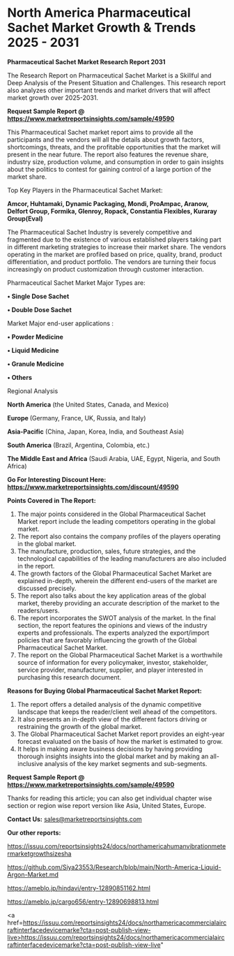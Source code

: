 # North America Pharmaceutical Sachet Market Growth & Trends 2025 - 2031

<strong>Pharmaceutical Sachet Market Research Report 2031</strong>

The Research Report on Pharmaceutical Sachet Market is a Skillful and Deep Analysis of the Present Situation and Challenges. This research report also analyzes other important trends and market drivers that will affect market growth over 2025-2031.

<strong>Request Sample Report @ <a href=https://www.marketreportsinsights.com/sample/49590>https://www.marketreportsinsights.com/sample/49590</a></strong>

This Pharmaceutical Sachet market report aims to provide all the participants and the vendors will all the details about growth factors, shortcomings, threats, and the profitable opportunities that the market will present in the near future. The report also features the revenue share, industry size, production volume, and consumption in order to gain insights about the politics to contest for gaining control of a large portion of the market share.

Top Key Players in the Pharmaceutical Sachet Market:

<strong>Amcor, Huhtamaki, Dynamic Packaging, Mondi, ProAmpac, Aranow, Delfort Group, Formika, Glenroy, Ropack, Constantia Flexibles, Kuraray Group(Eval)</strong>

The Pharmaceutical Sachet Industry is severely competitive and fragmented due to the existence of various established players taking part in different marketing strategies to increase their market share. The vendors operating in the market are profiled based on price, quality, brand, product differentiation, and product portfolio. The vendors are turning their focus increasingly on product customization through customer interaction.

Pharmaceutical Sachet Market Major Types are:

<strong>•  Single Dose Sachet

•  Double Dose Sachet</strong>

Market Major end-user applications :

<strong>•  Powder Medicine

•  Liquid Medicine

•  Granule Medicine

•  Others</strong>

Regional Analysis

</u><strong><b>North America</b></strong> (the United States, Canada, and Mexico)

<strong><b>Europe </b></strong>(Germany, France, UK, Russia, and Italy)

<strong><b>Asia-Pacific</b></strong> (China, Japan, Korea, India, and Southeast Asia)

<strong><b>South America</b></strong> (Brazil, Argentina, Colombia, etc.)

<strong><b>The Middle East and Africa</b></strong> (Saudi Arabia, UAE, Egypt, Nigeria, and South Africa)

<strong>Go For Interesting Discount Here: <a href=https://www.marketreportsinsights.com/discount/49590>https://www.marketreportsinsights.com/discount/49590</a></strong>

<strong>Points Covered in The Report:</strong>
<ol>
  <li>The major points considered in the Global Pharmaceutical Sachet Market report include the leading competitors operating in the global market.</li>
  <li>The report also contains the company profiles of the players operating in the global market.</li>
  <li>The manufacture, production, sales, future strategies, and the technological capabilities of the leading manufacturers are also included in the report.</li>
  <li>The growth factors of the Global Pharmaceutical Sachet Market are explained in-depth, wherein the different end-users of the market are discussed precisely.</li>
  <li>The report also talks about the key application areas of the global market, thereby providing an accurate description of the market to the readers/users.</li>
  <li>The report incorporates the SWOT analysis of the market. In the final section, the report features the opinions and views of the industry experts and professionals. The experts analyzed the export/import policies that are favorably influencing the growth of the Global Pharmaceutical Sachet Market.</li>
  <li>The report on the Global Pharmaceutical Sachet Market is a worthwhile source of information for every policymaker, investor, stakeholder, service provider, manufacturer, supplier, and player interested in purchasing this research document.</li>
</ol>
<strong>Reasons for Buying Global Pharmaceutical Sachet Market Report:</strong>

<ol>
  <li>The report offers a detailed analysis of the dynamic competitive landscape that keeps the reader/client well ahead of the competitors.</li>
  <li>It also presents an in-depth view of the different factors driving or restraining the growth of the global market.</li>
  <li>The Global Pharmaceutical Sachet Market report provides an eight-year forecast evaluated on the basis of how the market is estimated to grow.</li>
  <li>It helps in making aware business decisions by having providing thorough insights insights into the global market and by making an all-inclusive analysis of the key market segments and sub-segments.</li>
</ol>
<strong>Request Sample Report @ <a href=https://www.marketreportsinsights.com/sample/49590>https://www.marketreportsinsights.com/sample/49590</a></strong>


Thanks for reading this article; you can also get individual chapter wise section or region wise report version like Asia, United States, Europe.

<strong>Contact Us:</strong>
sales@marketreportsinsights.com

<strong>Our other reports:</strong>

<a href=https://issuu.com/reportsinsights24/docs/northamericahumanvibrationmetermarketgrowthsizesha>https://issuu.com/reportsinsights24/docs/northamericahumanvibrationmetermarketgrowthsizesha</a>

<a href=https://github.com/Siya23553/Research/blob/main/North-America-Liquid-Argon-Market.md>https://github.com/Siya23553/Research/blob/main/North-America-Liquid-Argon-Market.md</a>

<a href=https://ameblo.jp/hindavi/entry-12890851162.html>https://ameblo.jp/hindavi/entry-12890851162.html</a>

<a href=https://ameblo.jp/cargo656/entry-12890698813.html>https://ameblo.jp/cargo656/entry-12890698813.html</a>

<a href=https://issuu.com/reportsinsights24/docs/northamericacommercialaircraftinterfacedevicemarke?cta=post-publish-view-live>https://issuu.com/reportsinsights24/docs/northamericacommercialaircraftinterfacedevicemarke?cta=post-publish-view-live</a>"
